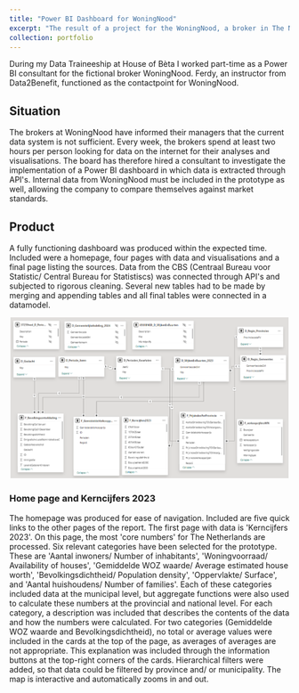 ```yaml
---
title: "Power BI Dashboard for WoningNood"
excerpt: "The result of a project for the WoningNood, a broker in The Netherlands."
collection: portfolio
---
```


During my Data Traineeship at House of Bèta I worked part-time as a Power BI consultant for the fictional broker WoningNood. Ferdy, an instructor from Data2Benefit, functioned as the contactpoint for WoningNood.
## Situation  
The brokers at WoningNood have informed their managers that the current data system is not sufficient. Every week, the brokers spend at least two hours per person looking for data on the internet for their analyses and visualisations. The board has therefore hired a consultant to investigate the implementation of a Power BI dashboard in which data is extracted through API's. Internal data from WoningNood must be included in the prototype as well, allowing the company to compare themselves against market standards.

## Product
A fully functioning dashboard was produced within the expected time. Included were a homepage, four pages with data and visualisations and a final page listing the sources. Data from the CBS (Centraal Bureau voor Statistic/ Central Bureau for Statistiscs) was connected through API's and subjected to rigorous cleaning. Several new tables had to be made by merging and appending tables and all final tables were connected in a datamodel.  
<p align="center"><img src="../images/Datamodel.png" alt="Datamodel" width="500"></p>

### Home page and Kerncijfers 2023
The homepage was produced for ease of navigation. Included are five quick links to the other pages of the report.
The first page with data is 'Kerncijfers 2023'. On this page, the most 'core numbers' for The Netherlands are processed. Six relevant categories have been selected for the prototype. These are 'Aantal inwoners/ Number of inhabitants', 'Woningvoorraad/ Availability of houses', 'Gemiddelde WOZ waarde/ Average estimated house worth', 'Bevolkingsdichtheid/ Population density', 'Oppervlakte/ Surface', and 'Aantal huishoudens/ Number of families'. Each of these categories included data at the municipal level, but aggregate functions were also used to calculate these numbers at the provincial and national level. For each category, a description was included that describes the contents of the data and how the numbers were calculated. For two categories (Gemiddelde WOZ waarde and Bevolkingsdichtheid), no total or average values were included in the cards at the top of the page, as averages of averages are not appropriate. This explanation was included through the information buttons at the top-right corners of the cards.
Hierarchical filters were added, so that data could be filtered by province and/ or municipality. The map is interactive and automatically zooms in and out.
